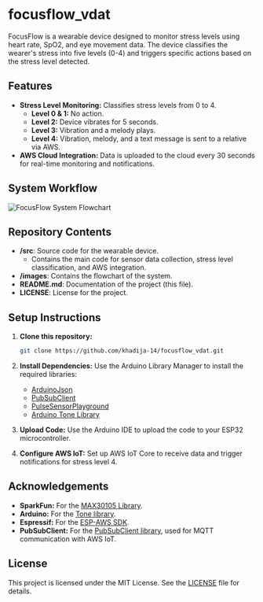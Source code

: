 # focusflow_vdat

FocusFlow is a wearable device designed to monitor stress levels using heart rate, SpO2, and eye movement data. The device classifies the wearer's stress into five levels (0-4) and triggers specific actions based on the stress level detected.

## Features
- **Stress Level Monitoring:** Classifies stress levels from 0 to 4.
  - **Level 0 & 1:** No action.
  - **Level 2:** Device vibrates for 5 seconds.
  - **Level 3:** Vibration and a melody plays.
  - **Level 4:** Vibration, melody, and a text message is sent to a relative via AWS.
- **AWS Cloud Integration:** Data is uploaded to the cloud every 30 seconds for real-time monitoring and notifications.

## System Workflow
![FocusFlow System Flowchart](images/flowchart.png)

## Repository Contents
- **/src**: Source code for the wearable device.
  - Contains the main code for sensor data collection, stress level classification, and AWS integration.
- **/images**: Contains the flowchart of the system.
- **README.md**: Documentation of the project (this file).
- **LICENSE**: License for the project.

## Setup Instructions

1. **Clone this repository:**
   ```bash
   git clone https://github.com/khadija-14/focusflow_vdat.git

1. **Install Dependencies:**
   Use the Arduino Library Manager to install the required libraries:
   - [ArduinoJson](https://github.com/bblanchon/ArduinoJson)
   - [PubSubClient](https://github.com/knolleary/pubsubclient)
   - [PulseSensorPlayground](https://github.com/WorldFamousElectronics/PulseSensorPlayground)
   - [Arduino Tone Library](https://www.arduino.cc/reference/en/libraries/tone/)


2. **Upload Code:**
   Use the Arduino IDE to upload the code to your ESP32 microcontroller.

3. **Configure AWS IoT:**
   Set up AWS IoT Core to receive data and trigger notifications for stress level 4.

## Acknowledgements
- **SparkFun:** For the [MAX30105 Library](https://github.com/sparkfun/SparkFun_MAX3010x_Sensor_Library).
- **Arduino:** For the [Tone library](https://www.arduino.cc/reference/en/libraries/tone/).
- **Espressif:** For the [ESP-AWS SDK](https://github.com/espressif/esp-aws-iot).
- **PubSubClient:** For the [PubSubClient library](https://github.com/knolleary/pubsubclient), used for MQTT communication with AWS IoT.

## License
This project is licensed under the MIT License. See the [LICENSE](LICENSE) file for details.
